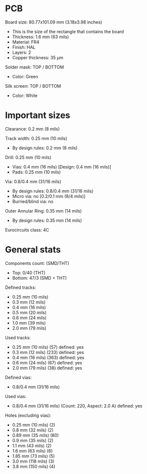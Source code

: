 # PCB

Board size: 80.77x101.09 mm (3.18x3.98 inches)

- This is the size of the rectangle that contains the board
- Thickness: 1.6 mm (63 mils)
- Material: FR4
- Finish: HAL
- Layers: 2
- Copper thickness: 35 µm

Solder mask: TOP / BOTTOM

- Color: Green

Silk screen: TOP / BOTTOM

- Color: White


# Important sizes

Clearance: 0.2 mm (8 mils)

Track width: 0.25 mm (10 mils)

- By design rules: 0.2 mm (8 mils)

Drill: 0.25 mm (10 mils)

- Vias: 0.4 mm (16 mils) [Design: 0.4 mm (16 mils)]
- Pads: 0.25 mm (10 mils)

Via: 0.8/0.4 mm (31/16 mils)

- By design rules: 0.8/0.4 mm (31/16 mils)
- Micro via: no [0.2/0.1 mm (8/4 mils)]
- Burried/blind via: no

Outer Annular Ring: 0.35 mm (14 mils)

- By design rules: 0.35 mm (14 mils)

Eurocircuits class: 4C


# General stats

Components count: (SMD/THT)

- Top: 0/40 (THT)
- Bottom: 47/3 (SMD + THT)

Defined tracks:

- 0.25 mm (10 mils)
- 0.3 mm (12 mils)
- 0.4 mm (16 mils)
- 0.5 mm (20 mils)
- 0.6 mm (24 mils)
- 1.0 mm (39 mils)
- 2.0 mm (79 mils)

Used tracks:

- 0.25 mm (10 mils) (57) defined: yes
- 0.3 mm (12 mils) (233) defined: yes
- 0.4 mm (16 mils) (363) defined: yes
- 0.6 mm (24 mils) (67) defined: yes
- 2.0 mm (79 mils) (38) defined: yes

Defined vias:

- 0.8/0.4 mm (31/16 mils)

Used vias:

- 0.8/0.4 mm (31/16 mils) (Count: 220, Aspect: 2.0 A) defined: yes

Holes (excluding vias):

- 0.25 mm (10 mils) (2)
- 0.8 mm (32 mils) (2)
- 0.89 mm (35 mils) (80)
- 0.9 mm (35 mils) (2)
- 1.1 mm (43 mils) (2)
- 1.6 mm (63 mils) (6)
- 1.85 mm (73 mils) (5)
- 3.0 mm (118 mils) (3)
- 3.8 mm (150 mils) (4)




